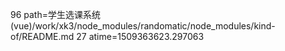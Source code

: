 96 path=学生选课系统(vue)/work/xk3/node_modules/randomatic/node_modules/kind-of/README.md
27 atime=1509363623.297063

